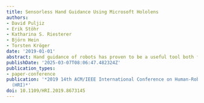 ```yaml
---
title: Sensorless Hand Guidance Using Microsoft Hololens
authors:
- David Puljiz
- Erik Stöhr
- Katharina S. Riesterer
- Björn Hein
- Torsten Kröger
date: '2019-01-01'
abstract: Hand guidance of robots has proven to be a useful tool both for programming trajectories and in kinesthetic teaching. However hand guidance is usually relegated to robots possessing joint-torque sensors (JTS). Here we propose to extend hand guidance to robots lacking those sensors through the use of an Augmented Reality (AR) device, namely Microsoft's Hololens. Augmented reality devices have been envisioned as a helpful addition to ease both robot programming and increase situational awareness of humans working in close proximity to robots. We reference the robot by using a registration algorithm to match a robot model to the spatial mesh. The in-built hand tracking capabilities are then used to calculate the position of the hands relative to the robot. By decomposing the hand movements into orthogonal rotations we achieve a completely sensorless hand guidance without any need to build a dynamic model of the robot itself. We did the first tests our approach on a commonly used industrial manipulator, the KUKA KR-5.
publishDate: '2025-03-07T08:06:47.482324Z'
publication_types:
- paper-conference
publication: '*2019 14th ACM/IEEE International Conference on Human-Robot Interaction
  (HRI)*'
doi: 10.1109/HRI.2019.8673145
---
```

